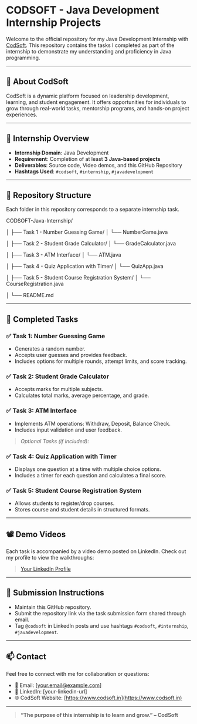 # CODSOFT - Java Development Internship Projects

Welcome to the official repository for my Java Development Internship with [CodSoft](https://www.codsoft.in). This repository contains the tasks I completed as part of the internship to demonstrate my understanding and proficiency in Java programming.

---

## 🏢 About CodSoft

CodSoft is a dynamic platform focused on leadership development, learning, and student engagement. It offers opportunities for individuals to grow through real-world tasks, mentorship programs, and hands-on project experiences.

---

## 📌 Internship Overview

- **Internship Domain**: Java Development
- **Requirement**: Completion of at least **3 Java-based projects**
- **Deliverables**: Source code, Video demos, and this GitHub Repository
- **Hashtags Used**: `#codsoft`, `#internship`, `#javadevelopment`

---

## 📁 Repository Structure

Each folder in this repository corresponds to a separate internship task.

CODSOFT-Java-Internship/

│
├── Task 1 - Number Guessing Game/
│ └── NumberGame.java

│
├── Task 2 - Student Grade Calculator/
│ └── GradeCalculator.java

│
├── Task 3 - ATM Interface/
│ └── ATM.java

│
├── Task 4 - Quiz Application with Timer/
│ └── QuizApp.java

│
├── Task 5 - Student Course Registration System/
│ └── CourseRegistration.java

│
└── README.md

---

## 🧠 Completed Tasks

### ✅ Task 1: Number Guessing Game
- Generates a random number.
- Accepts user guesses and provides feedback.
- Includes options for multiple rounds, attempt limits, and score tracking.

### ✅ Task 2: Student Grade Calculator
- Accepts marks for multiple subjects.
- Calculates total marks, average percentage, and grade.

### ✅ Task 3: ATM Interface
- Implements ATM operations: Withdraw, Deposit, Balance Check.
- Includes input validation and user feedback.

> *Optional Tasks (if included):*

### ✅ Task 4: Quiz Application with Timer
- Displays one question at a time with multiple choice options.
- Includes a timer for each question and calculates a final score.

### ✅ Task 5: Student Course Registration System
- Allows students to register/drop courses.
- Stores course and student details in structured formats.

---

## 📽️ Demo Videos

Each task is accompanied by a video demo posted on LinkedIn. Check out my profile to view the walkthroughs:
> [Your LinkedIn Profile](#)

---

## 📝 Submission Instructions

- Maintain this GitHub repository.
- Submit the repository link via the task submission form shared through email.
- Tag `@codsoft` in LinkedIn posts and use hashtags `#codsoft`, `#internship`, `#javadevelopment`.

---

## 📫 Contact

Feel free to connect with me for collaboration or questions:

- 📧 Email: [your.email@example.com]
- 🔗 LinkedIn: [your-linkedin-url]
- 🌐 CodSoft Website: [https://www.codsoft.in](https://www.codsoft.in)

---

> **“The purpose of this internship is to learn and grow.” – CodSoft**
